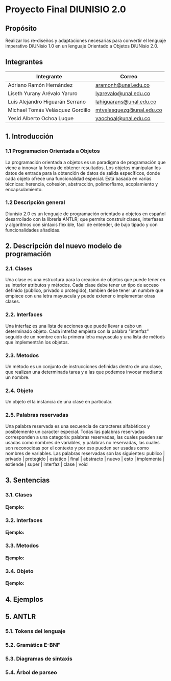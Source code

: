 # Proyecto Final DIUNISIO 2.0 

## Propósito

Realizar los re-diseños y adaptaciones necesarias para convertir el lenguaje imperativo  DiUNisio 1.0 en un lenguaje Orientado a Objetos DiUNisio 2.0.  

## Integrantes

|       Integrante      |                 Correo                       |
|-----------------------|-----------------------------------------------|
| Adriano Ramón Hernández|  <aramonh@unal.edu.co> |
| Liseth Yurany Arévalo Yaruro   |   <lyarevalo@unal.edu.co>  |
| Luis Alejandro Higuarán Serrano      |    <lahiguarans@unal.edu.co>    |
| Michael Tomás Velásquez Gordillo      |   <mtvelasquezg@unal.edu.co>     |
| Yesid Alberto Ochoa Luque      |    <yaochoal@unal.edu.co>     |

## 1. Introducción

### 1.1 Programacion Orientada a Objetos
La programación orientada a objetos es un paradigma de programación que viene a innovar la forma de obtener resultados. Los objetos manipulan los datos de entrada para la obtención de datos de salida específicos, donde cada objeto ofrece una funcionalidad especial. Está basada en varias técnicas: herencia, cohesión, abstracción, polimorfismo, acoplamiento y encapsulamiento.

### 1.2 Descripción general
Diunisio 2.0 es un lenguaje de programación orientado a objetos  en español desarrollado con la librería ANTLR;
que permite construir clases, interfases y algoritmos con sintaxis flexible, fácil de entender, de bajo tipado y con funcionalidades añadidas.


## 2. Descripción del nuevo modelo de programación
### 2.1. Clases
Una clase es una estructura para la creacion de objetos que puede tener en su interior atributos y métodos. Cada clase debe tener un tipo de acceso definido (público, privado o protegido), tambien debe tener un numbre que empiece con una letra mayuscula y puede extener o implementar otras clases.

### 2.2. Interfaces
Una interfaz es una lista de acciones que puede llevar a cabo un determinado objeto. Cada intrefaz empieza con la palabra "interfaz" seguido de un nombre con la primera letra mayuscula y una lista de métods que implementrán los objetos.

### 2.3. Metodos
Un método es un conjunto de instrucciones definidas dentro de una clase, que realizan una determinada tarea y a las que podemos invocar mediante un nombre.

### 2.4. Objeto
Un objeto el la instancia de una clase en particular.

### 2.5. Palabras reservadas
Una palabra reservada es una secuencia de caracteres alfabéticos y posiblemente un caracter especial.
Todas las palabras reservadas corresponden a una categoría: palabras reservadas, las cuales pueden ser
usadas como nombres de variables, y palabras no reservadas, las cuales son reconocidas por el contexto
y por eso pueden ser usadas como nombres de variables.
Las palabras reservadas son las siguientes:
publico | privado | protegido | estatico | final | abstracto | nuevo | esto | implementa | extiende | super | interfaz | clase | void

## 3. Sentencias
### 3.1. Clases

#### Ejemplo:
### 3.2. Interfaces
#### Ejemplo:
### 3.3. Metodos
#### Ejemplo:
### 3.4. Objeto
#### Ejemplo:

## 4. Ejemplos


## 5. ANTLR

### 5.1. Tokens del lenguaje

### 5.2. Gramática E-BNF

### 5.3. Diagramas de sintaxis

### 5.4. Árbol de parseo

